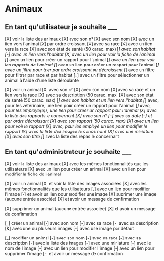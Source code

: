 # Animaux

## En tant qu'utilisateur je souhaite ___

[X] voir la liste des animaux
    [X] avec son n°
    [X] avec son nom
        [X] avec un lien vers l'animal
        [X] par ordre croissant
    [X] avec sa race
        [X] avec un lien vers la race
    [X] avec son état de santé (50 carac. max)
    [_] avec son habitat
        [-] avec un lien vers l'habitat
    [X] avec un lien pour voir la fiche de l'animal
    [_] avec un lien pour créer un rapport pour l'animal
    [_] avec un lien pour voir les rapports de l'animal
    [_] avec un lien pour créer un rapport pour l'animal
    [_] avec un filtre pour trier par ordre croissant ou décroissant
    [_] avec un filtre pour filtrer par race et par habitat
    [_] avec un filtre pour sélectionner un animal à l'aide d'une liste déroulante

[X] voir un animal
    [X] avec son n°
    [X] avec son nom 
    [X] avec sa race et un lien vers la race
    [X] avec sa description (50 carac. max)
    [X] avec son état de santé (50 carac. max)
    [_] avec son habitat et un lien vers l'habitat
    [_] avec, pour les vétérinaire, une lien pour créer un rapport pour l'animal
    [_] avec, pour les employé(e)s, une lien pour créer un rapport pour l'animal
    [X] avec la liste des rapports le concernant
        [X] avec son n°
        [-] avec sa date
            [-] et par ordre décroissant
        [X] avec son rapport (50 carac. max)
        [X] avec un lien pour voir le rapport
        [X] avec, pour les employé un lien pour modifier le rapport
    [X] avec la liste des images le concernant
        [X] avec une miniature
        [X] avec son titre
    [_] avec la liste des repas le concernant

## En tant qu'administrateur je souhaite ___

[X] voir la liste des animaux
    [X] avec les mêmes fonctionnalités que les utilisateurs
    [X] avec un lien pour créer un animal
    [X] avec un lien pour modifier la fiche de l'animal

[X] voir un animal
    [X] et voir la liste des images associées
        [X] avec les mêmes fonctionnalités que les utilisateurs
        [_] avec un lien pour modifier l'image 
        [-] et avoir un lien pour modifier une image
    [X] suprimer une image (aucune entrée associée)
        [X] et avoir un message de confirmation

[X] supprimer un animal (aucune entrée associée)
    [X] et avoir un message de confirmation

[_] créer un animal
    [-] avec son nom
    [-] avec sa race
    [-] avec sa description
    [&] avec une ou plusieurs images
    [-] avec une image par défaut

[_] modifier un animal
    [-] avec son nom
    [-] avec sa race
    [-] avec sa description
    [-] avec la liste des images
        [-] avec une miniature
        [-] avec le nom de l'image
        [-] avec un lien pour modifier l'image
        [-] avec un lien pour supprimer l'image
            [-] et avoir un message de confirmation


  